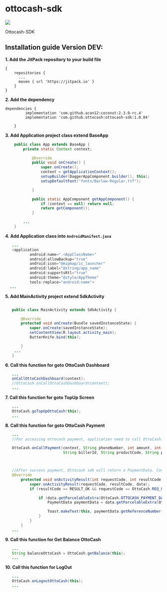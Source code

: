 # ottocash-sdk

[![](https://jitpack.io/v/ottocash/ottocash-sdk.svg)](https://jitpack.io/#ottocash/ottocash-sdk)

Ottocash-SDK


## Installation guide Version DEV:

**1. Add the JitPack repository to your build file**
```allprojects
{
    repositories {
      ...
   	  maven { url 'https://jitpack.io' }
    }
}
```


**2. Add the dependency**
```
dependencies {
		 implementation 'com.github.acan12:coconut:2.3.0-rc.4'
		 implementation 'com.github.ottocash:ottocash-sdk:1.0.84'

	}
```


**3. Add Application project class extend BaseApp**
```java
    public class App extends BaseApp {
        private static Context context;

            @Override
            public void onCreate() {
                super.onCreate();
                context = getApplicationContext();
                setupBuilder(DaggerAppComponent.builder(), this);
                setupDefaultFont("fonts/Barlow-Regular.ttf");

            }

            public static AppComponent getAppComponent() {
                if (context == null) return null;
                return getComponent();
            }

        ...
    }
```


**4. Add Application class into `AndroidManifest.java`**
```java
   ...
   <application
           android:name=".<AppClassName>"
           android:allowBackup="true"
           android:icon="@mipmap/ic_launcher"
           android:label="@string/app_name"
           android:supportsRtl="true"
           android:theme="@style/AppTheme"
           tools:replace="android:name">
  ...

```


**5.  Add MainActivity project extend SdkActivity**
```java

   public class MainActivity extends SdkActivity {

       @Override
       protected void onCreate(Bundle savedInstanceState) {
           super.onCreate(savedInstanceState);
           setContentView(R.layout.activity_main);
           ButterKnife.bind(this);

       }
    ...
   }


```


**6.  Call this function for goto OttoCash Dashboard**
```java
   ...
   onCallOttoCashDashboard(context);
   //OttoCash.onCallOttoCashDashboard(context);
   ...

```

**7.  Call this function for goto TopUp Screen**
```java
   ...
   OttoCash.goTopUpOttoCash(this);
   ...

```


**8.  Call this function for goto OttoCash Payment**
```java
   ...
   //For accessing ottocash payment, application need to call OttoCash.onCallPayment() and follow the function arguments.

   OttoCash.onCallPayment(context, String phoneNumber, int amount, int fee, String productName,
                          String billerId, String productCode, String partnerCode);



   //After success payment, Ottocash sdk will return a PaymentData. Catch the data by handling the onActivityResult(), code example shown below:
   @Override
       protected void onActivityResult(int requestCode, int resultCode, @Nullable Intent data) {
           super.onActivityResult(requestCode, resultCode, data);
           if (resultCode == RESULT_OK && requestCode == OttoCash.REQ_OTTOCASH_PAYMENT) {

               if (data.getParcelableExtra(OttoCash.OTTOCASH_PAYMENT_DATA) != null) {
                   PaymentData paymentData = data.getParcelableExtra(OttoCash.OTTOCASH_PAYMENT_DATA);

                   Toast.makeText(this, paymentData.getReferenceNumber(), Toast.LENGTH_LONG).show();
               }
           }
       }
   ...

```

**9.  Call this function for Get Balance OttoCash**
```java
   ...
   String balanceOttoCash = OttoCash.getBalance(this);
   ...

```


**10.  Call this function for LogOut**
```java
   ...
   OttoCash.onLogoutOttoCash(this);
   ...

```






